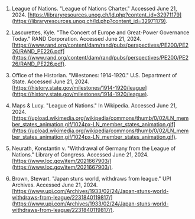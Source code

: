 1. League of Nations. "League of Nations Charter." Accessed June 21, 2024. [https://libraryresources.unog.ch/ld.php?content_id=32971179](https://libraryresources.unog.ch/ld.php?content_id=32971179).

2. Lascurettes, Kyle. "The Concert of Europe and Great-Power Governance Today." RAND Corporation. Accessed June 21, 2024. [https://www.rand.org/content/dam/rand/pubs/perspectives/PE200/PE226/RAND_PE226.pdf](https://www.rand.org/content/dam/rand/pubs/perspectives/PE200/PE226/RAND_PE226.pdf).

3. Office of the Historian. "Milestones: 1914-1920." U.S. Department of State. Accessed June 21, 2024. [https://history.state.gov/milestones/1914-1920/league](https://history.state.gov/milestones/1914-1920/league).

4. Maps & Lucy. "League of Nations." In Wikipedia. Accessed June 21, 2024. [https://upload.wikimedia.org/wikipedia/commons/thumb/0/02/LN_member_states_animation.gif/1024px-LN_member_states_animation.gif](https://upload.wikimedia.org/wikipedia/commons/thumb/0/02/LN_member_states_animation.gif/1024px-LN_member_states_animation.gif).

5. Neurath, Konstantin v. "Withdrawal of Germany from the League of Nations." Library of Congress. Accessed June 21, 2024. [https://www.loc.gov/item/2021667903/](https://www.loc.gov/item/2021667903/).

6. Brown, Stewart. "Japan stuns world, withdraws from league." UPI Archives. Accessed June 21, 2024. [https://www.upi.com/Archives/1933/02/24/Japan-stuns-world-withdraws-from-league/2231840119817/](https://www.upi.com/Archives/1933/02/24/Japan-stuns-world-withdraws-from-league/2231840119817/).
